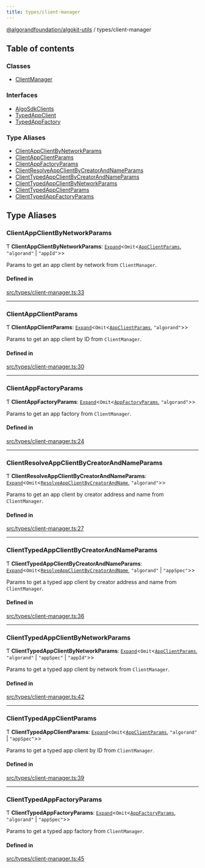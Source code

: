 ```yaml
---
title: types/client-manager
---
```


[@algorandfoundation/algokit-utils](/reference/algokit-utils-ts/api/readme/) / types/client-manager

## Table of contents

### Classes

- [ClientManager](/reference/algokit-utils-ts/api/classes/types_client_managerclientmanager/)

### Interfaces

- [AlgoSdkClients](/reference/algokit-utils-ts/api/interfaces/types_client_manageralgosdkclients/)
- [TypedAppClient](/reference/algokit-utils-ts/api/interfaces/types_client_managertypedappclient/)
- [TypedAppFactory](/reference/algokit-utils-ts/api/interfaces/types_client_managertypedappfactory/)

### Type Aliases

- [ClientAppClientByNetworkParams](#clientappclientbynetworkparams)
- [ClientAppClientParams](#clientappclientparams)
- [ClientAppFactoryParams](#clientappfactoryparams)
- [ClientResolveAppClientByCreatorAndNameParams](#clientresolveappclientbycreatorandnameparams)
- [ClientTypedAppClientByCreatorAndNameParams](#clienttypedappclientbycreatorandnameparams)
- [ClientTypedAppClientByNetworkParams](#clienttypedappclientbynetworkparams)
- [ClientTypedAppClientParams](#clienttypedappclientparams)
- [ClientTypedAppFactoryParams](#clienttypedappfactoryparams)

## Type Aliases

### ClientAppClientByNetworkParams

Ƭ **ClientAppClientByNetworkParams**: [`Expand`](#expand)\<`Omit`\<[`AppClientParams`](/reference/algokit-utils-ts/api/interfaces/types_app_clientappclientparams/), `"algorand"` \| `"appId"`\>\>

Params to get an app client by network from `ClientManager`.

#### Defined in

[src/types/client-manager.ts:33](https://github.com/algorandfoundation/algokit-utils-ts/blob/main/src/types/client-manager.ts#L33)

---

### ClientAppClientParams

Ƭ **ClientAppClientParams**: [`Expand`](#expand)\<`Omit`\<[`AppClientParams`](/reference/algokit-utils-ts/api/interfaces/types_app_clientappclientparams/), `"algorand"`\>\>

Params to get an app client by ID from `ClientManager`.

#### Defined in

[src/types/client-manager.ts:30](https://github.com/algorandfoundation/algokit-utils-ts/blob/main/src/types/client-manager.ts#L30)

---

### ClientAppFactoryParams

Ƭ **ClientAppFactoryParams**: [`Expand`](#expand)\<`Omit`\<[`AppFactoryParams`](/reference/algokit-utils-ts/api/interfaces/types_app_factoryappfactoryparams/), `"algorand"`\>\>

Params to get an app factory from `ClientManager`.

#### Defined in

[src/types/client-manager.ts:24](https://github.com/algorandfoundation/algokit-utils-ts/blob/main/src/types/client-manager.ts#L24)

---

### ClientResolveAppClientByCreatorAndNameParams

Ƭ **ClientResolveAppClientByCreatorAndNameParams**: [`Expand`](#expand)\<`Omit`\<[`ResolveAppClientByCreatorAndName`](#resolveappclientbycreatorandname), `"algorand"`\>\>

Params to get an app client by creator address and name from `ClientManager`.

#### Defined in

[src/types/client-manager.ts:27](https://github.com/algorandfoundation/algokit-utils-ts/blob/main/src/types/client-manager.ts#L27)

---

### ClientTypedAppClientByCreatorAndNameParams

Ƭ **ClientTypedAppClientByCreatorAndNameParams**: [`Expand`](#expand)\<`Omit`\<[`ResolveAppClientByCreatorAndName`](#resolveappclientbycreatorandname), `"algorand"` \| `"appSpec"`\>\>

Params to get a typed app client by creator address and name from `ClientManager`.

#### Defined in

[src/types/client-manager.ts:36](https://github.com/algorandfoundation/algokit-utils-ts/blob/main/src/types/client-manager.ts#L36)

---

### ClientTypedAppClientByNetworkParams

Ƭ **ClientTypedAppClientByNetworkParams**: [`Expand`](#expand)\<`Omit`\<[`AppClientParams`](/reference/algokit-utils-ts/api/interfaces/types_app_clientappclientparams/), `"algorand"` \| `"appSpec"` \| `"appId"`\>\>

Params to get a typed app client by network from `ClientManager`.

#### Defined in

[src/types/client-manager.ts:42](https://github.com/algorandfoundation/algokit-utils-ts/blob/main/src/types/client-manager.ts#L42)

---

### ClientTypedAppClientParams

Ƭ **ClientTypedAppClientParams**: [`Expand`](#expand)\<`Omit`\<[`AppClientParams`](/reference/algokit-utils-ts/api/interfaces/types_app_clientappclientparams/), `"algorand"` \| `"appSpec"`\>\>

Params to get a typed app client by ID from `ClientManager`.

#### Defined in

[src/types/client-manager.ts:39](https://github.com/algorandfoundation/algokit-utils-ts/blob/main/src/types/client-manager.ts#L39)

---

### ClientTypedAppFactoryParams

Ƭ **ClientTypedAppFactoryParams**: [`Expand`](#expand)\<`Omit`\<[`AppFactoryParams`](/reference/algokit-utils-ts/api/interfaces/types_app_factoryappfactoryparams/), `"algorand"` \| `"appSpec"`\>\>

Params to get a typed app factory from `ClientManager`.

#### Defined in

[src/types/client-manager.ts:45](https://github.com/algorandfoundation/algokit-utils-ts/blob/main/src/types/client-manager.ts#L45)
